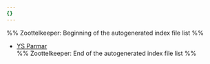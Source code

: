 ```yaml
---
{}
---
```

   
%% Zoottelkeeper: Beginning of the autogenerated index file list  %%   
   
-  [YS Parmar](../../06%20Society/Personalities%20of%20Himachal%20Pradesh/YS%20Parmar.md)   
%% Zoottelkeeper: End of the autogenerated index file list  %%